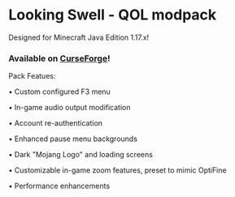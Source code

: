 # Looking Swell - QOL modpack
Designed for Minecraft Java Edition 1.17.x!

### Available on [CurseForge](https://www.curseforge.com/minecraft/modpacks/looking-swell)!
Pack Featues:

• Custom configured F3 menu

• In-game audio output modification

• Account re-authentication

• Enhanced pause menu backgrounds

• Dark "Mojang Logo" and loading screens

• Customizable in-game zoom features, preset to mimic OptiFine

• Performance enhancements 
